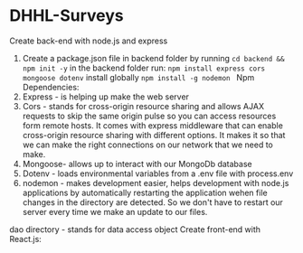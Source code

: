 # DHHL-Surveys

Create back-end with node.js and express

1. Create a package.json file in backend folder by running `cd backend && npm init -y`
   in the backend folder run:
   `npm install express cors mongoose dotenv`
   install globally
   `npm install -g nodemon `
   Npm Dependencies:
1. Express - is helping up make the web server
1. Cors - stands for cross-origin resource sharing and allows AJAX requests to skip the same origin pulse so you can access resources form remote hosts. It comes with express middleware that can enable cross-origin resource sharing with different options. It makes it so that we can make the right connections on our network that we need to make.
1. Mongoose- allows up to interact with our MongoDb database
1. Dotenv - loads environmental variables from a .env file with process.env
1. nodemon - makes development easier, helps development with node.js applications by automatically restarting the application wehen file changes in the directory are detected. So we don't have to restart our server every time we make an update to our files.

dao directory - stands for data access object
Create front-end with React.js:
